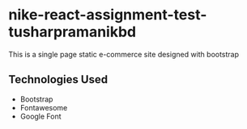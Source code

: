 # nike-react-assignment-test-tusharpramanikbd

This is a single page static e-commerce site designed with bootstrap

## Technologies Used

- Bootstrap
- Fontawesome
- Google Font
